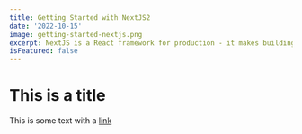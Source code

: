 ```yaml
---
title: Getting Started with NextJS2
date: '2022-10-15'
image: getting-started-nextjs.png
excerpt: NextJS is a React framework for production - it makes building fullstack React applications a breeze and ships with built-in SSR
isFeatured: false
---
```


# This is a title

This is some text with a [link](https://google.com)